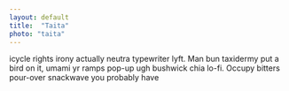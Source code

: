 ```yaml
---
layout: default
title:  "Taita"
photo: "taita"
---
```

icycle rights irony actually neutra typewriter lyft. Man bun taxidermy put a bird on it, umami yr ramps pop-up ugh bushwick chia lo-fi. Occupy bitters pour-over snackwave you probably have
